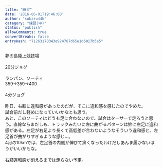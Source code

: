 ```yaml
---
title: "練習"
date: '2016-06-01T19:46:00'
author: "subaru44k"
category: "練習(中)"
status: "publish"
allowComments: true
convertBreaks: false
entryHash: "71263178343e924787d65e1d6017b5a5"
---
```

夢の島陸上競技場<br>
<br>
20分ジョグ<br>
<br>
ランパン、ソーティ<br>
359→359→400<br>
<br>
4分ジョグ<br>
<br>
昨日、右膝に違和感があったのだが、そこに違和感を感じたのでやめた。<br>
試合前だし軽めになっていいかなとも思う。<br>
あと、このソーティはどうも足に合わないので、試合はターサーで走ろうと思う。直線ならまだしも、トラックみたいに左に曲がるパターンは妙に左足に違和感がある。左足が右足より長くて高低差が合わないようなそういう違和感と、左足首が曲がりすぎるような感じ…。<br>
4月の10kmでは、左足首の内側が伸びて痛くなったわけだしあんま履かないほうがいいかもな。<br>
<br>
右膝違和感が消えるまでは走らない予定。
